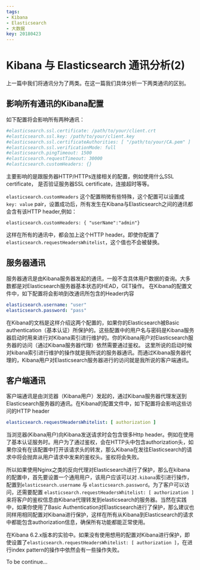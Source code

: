 ```yaml
---
tags:
- Kibana
- Elasticsearch
- 大数据
key: 20180423
---
```

# Kibana 与 Elasticsearch 通讯分析(2)
上一篇中我们将通讯分为了两类。在这一篇我们具体分析一下两类通讯的区别。
<!--more-->

## 影响所有通讯的Kibana配置
如下配置将会影响所有两种通讯：
```yaml
#elasticsearch.ssl.certificate: /path/to/your/client.crt
#elasticsearch.ssl.key: /path/to/your/client.key
#elasticsearch.ssl.certificateAuthorities: [ "/path/to/your/CA.pem" ]
#elasticsearch.ssl.verificationMode: full
#elasticsearch.pingTimeout: 1500
#elasticsearch.requestTimeout: 30000
#elasticsearch.customHeaders: {}
```

主要影响的是跟服务器HTTP/HTTPs连接相关的配置，例如使用什么SSL certificate， 是否验证服务器SSL certificate，连接超时等等。

`elasticsearch.customHeaders` 这个配置稍微有些特殊，这个配置可以设置成`key: value` pair，设置成功后，所有发生在Kibana与Elasticsearch之间的通讯都会含有该HTTP header,例如：
```
elasticsearch.customHeaders: { "userName":"admin"}
```
这样在所有的通讯中，都会加上这个HTTP header。即使你配置了`elasticsearch.requestHeadersWhitelist`，这个值也不会被替换。

## 服务器通讯

服务器通讯是由Kibana服务器发起的通讯，一般不含具体用户数据的查询。大多数都是对Elasticsearch服务器基本状态的HEAD，GET操作。
在Kibana的配置文件中，如下配置将会影响到改通讯所包含的Header内容
```yaml
elasticsearch.username: "user"
elasticsearch.password: "pass"
```
在Kibana的文档是这样介绍这两个配置的，如果你的Elasticsearch被Basic authentication（基本认证）所保护的。这些配置中的用户名与密码是Kibana服务器启动时用来进行对Kibana索引进行维护的。你的Kibana用户对Elasticsearch服务器的访问（通过Kibana服务器代理）依然需要通过鉴权。
这里所说的启动时候对kibana索引进行维护的操作就是我所说的服务器通讯。而通过Kibana服务器代理的，Kibana用户对Elasticsearch服务器进行的访问就是我所说的客户端通讯。

## 客户端通讯

客户端通讯是由浏览器（Kibana用户）发起的，通过Kibana服务器代理发送到Elasticsearch服务器的通讯。在Kibana的配置文件中，如下配置将会影响这些访问的HTTP header
```yaml
elasticsearch.requestHeadersWhitelist: [ authorization ]
```
当浏览器(Kibana用户)向Kibana发送请求时会包含很多Http header。例如在使用了基本认证服务时。用户为了通过鉴权，会在HTTP头中包含authorization头，如果你没有在该配置中打开该请求头的转发，那么Kibana在发往Elasticsearch的请求中将会抛弃从用户请求中发来的鉴权头。鉴权将会失败。

所以如果使用Nginx之类的反向代理对Elasticsearch进行了保护，那么在kibana的配置中，首先要设置一个通用用户，该用户应该可以对`.kibana`索引进行操作，配置到`elasticsearch.username` 与 `elasticsearch.password`。为了客户可以访问，还需要配置 `elasticsearch.requestHeadersWhitelist: [ authorization ]` 来将客户的鉴权信息由Kibana代理转发到elasticsearch的服务器。当然在实践中，如果你使用了Basic Authentication对Elasticsearch进行了保护，那么建议也同样用相同配置对Kibana进行保护，这样在所有从Kibana到Elasticsearch的请求中都能包含authorization信息，确保所有功能都能正常使用。

在Kibana 6.2.x版本的实验中。如果没有使用想用的配置对Kibana进行保护，即使设置了`elasticsearch.requestHeadersWhitelist: [ authorization ]`，在进行index pattern的操作中依然会有一些操作失败。

To be continue...
